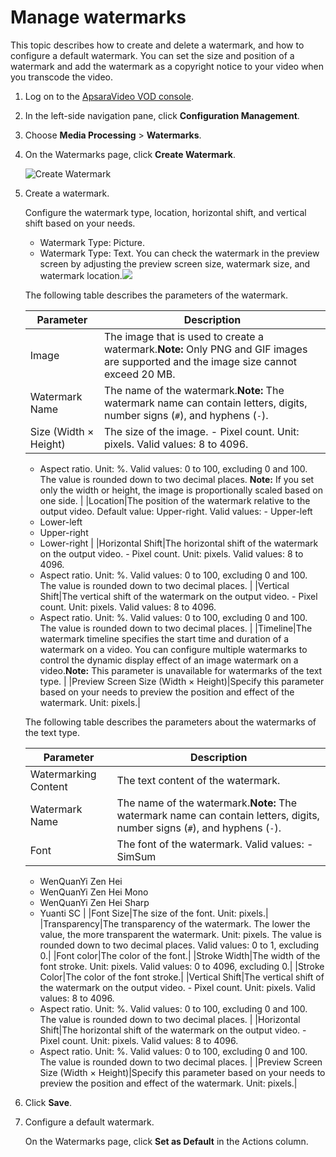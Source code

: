 # Manage watermarks

This topic describes how to create and delete a watermark, and how to configure a default watermark. You can set the size and position of a watermark and add the watermark as a copyright notice to your video when you transcode the video.

1.  Log on to the [ApsaraVideo VOD console](https://vod.console.aliyun.com/).

2.  In the left-side navigation pane, click **Configuration Management**.

3.  Choose **Media Processing** \> **Watermarks**.

4.  On the Watermarks page, click **Create Watermark**.

    ![Create Watermark](https://static-aliyun-doc.oss-accelerate.aliyuncs.com/assets/img/en-US/5670888061/p178966.png)

5.  Create a watermark.

    Configure the watermark type, location, horizontal shift, and vertical shift based on your needs.

    -   Watermark Type: Picture.
    -   Watermark Type: Text.
    You can check the watermark in the preview screen by adjusting the preview screen size, watermark size, and watermark location.![](https://static-aliyun-doc.oss-accelerate.aliyuncs.com/assets/img/en-US/5670888061/p172497.png)

    The following table describes the parameters of the watermark.

    |Parameter|Description|
    |---------|-----------|
    |Image|The image that is used to create a watermark.**Note:** Only PNG and GIF images are supported and the image size cannot exceed 20 MB. |
    |Watermark Name|The name of the watermark.**Note:** The watermark name can contain letters, digits, number signs \(`#`\), and hyphens \(`-`\). |
    |Size \(Width × Height\)|The size of the image.    -   Pixel count. Unit: pixels. Valid values: 8 to 4096.
    -   Aspect ratio. Unit: %. Valid values: 0 to 100, excluding 0 and 100. The value is rounded down to two decimal places.
**Note:** If you set only the width or height, the image is proportionally scaled based on one side. |
    |Location|The position of the watermark relative to the output video. Default value: Upper-right. Valid values:    -   Upper-left
    -   Lower-left
    -   Upper-right
    -   Lower-right |
    |Horizontal Shift|The horizontal shift of the watermark on the output video.    -   Pixel count. Unit: pixels. Valid values: 8 to 4096.
    -   Aspect ratio. Unit: %. Valid values: 0 to 100, excluding 0 and 100. The value is rounded down to two decimal places. |
    |Vertical Shift|The vertical shift of the watermark on the output video.    -   Pixel count. Unit: pixels. Valid values: 8 to 4096.
    -   Aspect ratio. Unit: %. Valid values: 0 to 100, excluding 0 and 100. The value is rounded down to two decimal places. |
    |Timeline|The watermark timeline specifies the start time and duration of a watermark on a video. You can configure multiple watermarks to control the dynamic display effect of an image watermark on a video.**Note:** This parameter is unavailable for watermarks of the text type. |
    |Preview Screen Size \(Width × Height\)|Specify this parameter based on your needs to preview the position and effect of the watermark. Unit: pixels.|

    The following table describes the parameters about the watermarks of the text type.

    |Parameter|Description|
    |---------|-----------|
    |Watermarking Content|The text content of the watermark.|
    |Watermark Name|The name of the watermark.**Note:** The watermark name can contain letters, digits, number signs \(`#`\), and hyphens \(`-`\). |
    |Font|The font of the watermark. Valid values:    -   SimSum
    -   WenQuanYi Zen Hei
    -   WenQuanYi Zen Hei Mono
    -   WenQuanYi Zen Hei Sharp
    -   Yuanti SC |
    |Font Size|The size of the font. Unit: pixels.|
    |Transparency|The transparency of the watermark. The lower the value, the more transparent the watermark. Unit: pixels. The value is rounded down to two decimal places. Valid values: 0 to 1, excluding 0.|
    |Font color|The color of the font.|
    |Stroke Width|The width of the font stroke. Unit: pixels. Valid values: 0 to 4096, excluding 0.|
    |Stroke Color|The color of the font stroke.|
    |Vertical Shift|The vertical shift of the watermark on the output video.    -   Pixel count. Unit: pixels. Valid values: 8 to 4096.
    -   Aspect ratio. Unit: %. Valid values: 0 to 100, excluding 0 and 100. The value is rounded down to two decimal places. |
    |Horizontal Shift|The horizontal shift of the watermark on the output video.    -   Pixel count. Unit: pixels. Valid values: 8 to 4096.
    -   Aspect ratio. Unit: %. Valid values: 0 to 100, excluding 0 and 100. The value is rounded down to two decimal places. |
    |Preview Screen Size \(Width × Height\)|Specify this parameter based on your needs to preview the position and effect of the watermark. Unit: pixels.|

6.  Click **Save**.

7.  Configure a default watermark.

    On the Watermarks page, click **Set as Default** in the Actions column.


